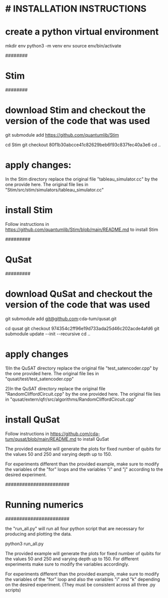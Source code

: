 # # INSTALLATION INSTRUCTIONS
 
# create a python virtual environment
mkdir env
python3 -m venv env
source env/bin/activate
 
 
########
# Stim #
########
 
 
# download Stim and checkout the version of the code that was used
 
git submodule add https://github.com/quantumlib/Stim
 
 
cd Stim
git checkout 80f1b30abcce41c82629beb6f93c837fec40a3e6
cd ..
 

# apply changes:

In the Stim directory replace the original file "tableau_simulator.cc" by the one provide here.
The original file lies in "Stim/src/stim/simulators/tableau_simulator.cc"

 
 
# install Stim

Follow instructions in https://github.com/quantumlib/Stim/blob/main/README.md to install Stim
 

#########
# QuSat #
#########
 
 
 
# download QuSat and checkout the version of the code that was used
 
git submodule add git@github.com:cda-tum/qusat.git
 
 
cd qusat
git checkout 974354c2ff96e19d733ada25d46c202acde4afd6
git submodule update --init --recursive
cd ..
 
# apply changes
 
1)In the QuSAT directory replace the original file "test_satencoder.cpp" by the one provided here.
The original file lies in "qusat/test/test_satencoder.cpp"

2)In the QuSAT directory replace the original file "RandomCliffordCircuit.cpp" by the one provided here.
The original file lies in "qusat/extern/qfr/src/algorithms/RandomCliffordCircuit.cpp"


 
# install QuSat
 Follow instructions in https://github.com/cda-tum/qusat/blob/main/README.md to install QuSat

The provided example will generate the plots for fixed number of qubits for the values 50 and 250 and varying depth up to 150.

For experiments different than the provided example, make sure to modify the variables of the "for" loops and the variables "i" and "j" according to the desired experiment.
 
#######################
# Running numerics    #
#######################
 

 
the "run_all.py" will run all four python script that are necessary for producing and plotting the data. 

python3 run_all.py 


The provided example will generate the plots for fixed number of qubits for the values 50 and 250 and varying depth up to 150. For different experiments make sure to modify the variables accordingly.

For experiments different than the provided example, make sure to modify the variables of the "for" loop and also the variables "i" and "k" depending on the desired experiment. (They must be consistent across all three .py scripts)






